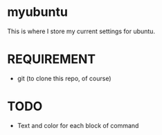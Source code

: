 myubuntu
========

This is where I store my current settings for ubuntu.

REQUIREMENT
=======

- git (to clone this repo, of course)

TODO
=======

- Text and color for each block of command
